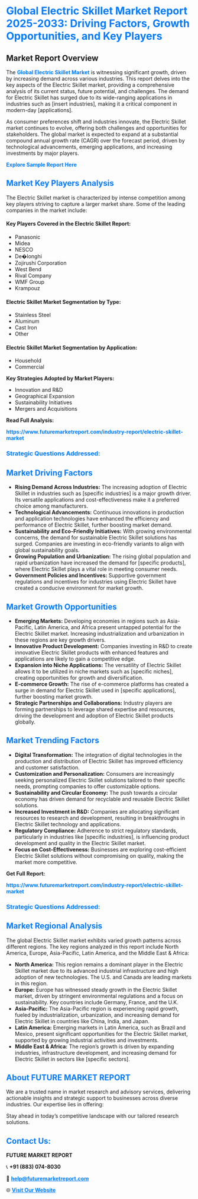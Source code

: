 <h1 style="color: #007BFF;">Global Electric Skillet Market Report 2025-2033: Driving Factors, Growth Opportunities, and Key Players</h1>

<section id="overview">
<h2>Market Report Overview</h2>
<p>The <a href="https://www.futuremarketreport.com/industry-report/electric-skillet-market" style="color: #007BFF; text-decoration: none;"><strong>Global Electric Skillet Market</strong></a> is witnessing significant growth, driven by increasing demand across various industries. This report delves into the key aspects of the Electric Skillet market, providing a comprehensive analysis of its current status, future potential, and challenges. The demand for Electric Skillet has surged due to its wide-ranging applications in industries such as [insert industries], making it a critical component in modern-day [applications].</p>
<p>As consumer preferences shift and industries innovate, the Electric Skillet market continues to evolve, offering both challenges and opportunities for stakeholders. The global market is expected to expand at a substantial compound annual growth rate (CAGR) over the forecast period, driven by technological advancements, emerging applications, and increasing investments by major players.</p>
</section>

<section id="overview">
<p><a href="https://www.futuremarketreport.com/request-sample/reportId=62342" style="color: #007BFF; text-decoration: none;"><strong>Explore Sample Report Here</strong></a></p>
</section>

<section id="key-players">
<h2 style="color: #007BFF;">Market Key Players Analysis</h2>
<p>The Electric Skillet market is characterized by intense competition among key players striving to capture a larger market share. Some of the leading companies in the market include:</p>
<h4>Key Players Covered in the Electric Skillet Report:</h4>
<ul><li>Panasonic</li><li>Midea</li><li>NESCO</li><li>De�longhi</li><li>Zojirushi Corporation</li><li>West Bend</li><li>Rival Company</li><li>WMF Group</li><li>Krampouz</li></ul>
<h4>Electric Skillet Market Segmentation by Type:</h4>
<ul><li>Stainless Steel</li><li>Aluminum</li><li>Cast Iron</li><li>Other</li></ul>

<h4>Electric Skillet Market Segmentation by Application:</h4>
<ul><li>Household</li><li>Commercial</li></ul>
<p><strong>Key Strategies Adopted by Market Players:</strong></p>
<ul>
<li>Innovation and R&D</li>
<li>Geographical Expansion</li>
<li>Sustainability Initiatives</li>
<li>Mergers and Acquisitions</li>
</ul>
</section>

<section>
<p><strong>Read Full Analysis: </strong></p><a href="https://www.futuremarketreport.com/industry-report/electric-skillet-market" style="color: #007BFF; text-decoration: none;"><strong>https://www.futuremarketreport.com/industry-report/electric-skillet-market</strong></a>
<h3 style="color: #007BFF;">Strategic Questions Addressed:</h3>
</section>

<section id="driving-factors">
<h2 style="color: #007BFF;">Market Driving Factors</h2>
<ul>
<li><strong>Rising Demand Across Industries:</strong> The increasing adoption of Electric Skillet in industries such as [specific industries] is a major growth driver. Its versatile applications and cost-effectiveness make it a preferred choice among manufacturers.</li>
<li><strong>Technological Advancements:</strong> Continuous innovations in production and application technologies have enhanced the efficiency and performance of Electric Skillet, further boosting market demand.</li>
<li><strong>Sustainability and Eco-Friendly Initiatives:</strong> With growing environmental concerns, the demand for sustainable Electric Skillet solutions has surged. Companies are investing in eco-friendly variants to align with global sustainability goals.</li>
<li><strong>Growing Population and Urbanization:</strong> The rising global population and rapid urbanization have increased the demand for [specific products], where Electric Skillet plays a vital role in meeting consumer needs.</li>
<li><strong>Government Policies and Incentives:</strong> Supportive government regulations and incentives for industries using Electric Skillet have created a conducive environment for market growth.</li>
</ul>
</section>

<section id="growth-opportunities">
<h2 style="color: #007BFF;">Market Growth Opportunities</h2>
<ul>
<li><strong>Emerging Markets:</strong> Developing economies in regions such as Asia-Pacific, Latin America, and Africa present untapped potential for the Electric Skillet market. Increasing industrialization and urbanization in these regions are key growth drivers.</li>
<li><strong>Innovative Product Development:</strong> Companies investing in R&D to create innovative Electric Skillet products with enhanced features and applications are likely to gain a competitive edge.</li>
<li><strong>Expansion into Niche Applications:</strong> The versatility of Electric Skillet allows it to be utilized in niche markets such as [specific niches], creating opportunities for growth and diversification.</li>
<li><strong>E-commerce Growth:</strong> The rise of e-commerce platforms has created a surge in demand for Electric Skillet used in [specific applications], further boosting market growth.</li>
<li><strong>Strategic Partnerships and Collaborations:</strong> Industry players are forming partnerships to leverage shared expertise and resources, driving the development and adoption of Electric Skillet products globally.</li>
</ul>
</section>

<section id="trending-factors">
<h2 style="color: #007BFF;">Market Trending Factors</h2>
<ul>
<li><strong>Digital Transformation:</strong> The integration of digital technologies in the production and distribution of Electric Skillet has improved efficiency and customer satisfaction.</li>
<li><strong>Customization and Personalization:</strong> Consumers are increasingly seeking personalized Electric Skillet solutions tailored to their specific needs, prompting companies to offer customizable options.</li>
<li><strong>Sustainability and Circular Economy:</strong> The push towards a circular economy has driven demand for recyclable and reusable Electric Skillet solutions.</li>
<li><strong>Increased Investment in R&D:</strong> Companies are allocating significant resources to research and development, resulting in breakthroughs in Electric Skillet technology and applications.</li>
<li><strong>Regulatory Compliance:</strong> Adherence to strict regulatory standards, particularly in industries like [specific industries], is influencing product development and quality in the Electric Skillet market.</li>
<li><strong>Focus on Cost-Effectiveness:</strong> Businesses are exploring cost-efficient Electric Skillet solutions without compromising on quality, making the market more competitive.</li>
</ul>
</section>

<section>
<p><strong>Get Full Report: </strong></p><a href="https://www.futuremarketreport.com/industry-report/electric-skillet-market" style="color: #007BFF; text-decoration: none;"><strong>https://www.futuremarketreport.com/industry-report/electric-skillet-market</strong></a>
<h3 style="color: #007BFF;">Strategic Questions Addressed:</h3>
</section>


<section id="regional-analysis">
<h2 style="color: #007BFF;">Market Regional Analysis</h2>
<p>The global Electric Skillet market exhibits varied growth patterns across different regions. The key regions analyzed in this report include North America, Europe, Asia-Pacific, Latin America, and the Middle East & Africa:</p>
<ul>
<li><strong>North America:</strong> This region remains a dominant player in the Electric Skillet market due to its advanced industrial infrastructure and high adoption of new technologies. The U.S. and Canada are leading markets in this region.</li>
<li><strong>Europe:</strong> Europe has witnessed steady growth in the Electric Skillet market, driven by stringent environmental regulations and a focus on sustainability. Key countries include Germany, France, and the U.K.</li>
<li><strong>Asia-Pacific:</strong> The Asia-Pacific region is experiencing rapid growth, fueled by industrialization, urbanization, and increasing demand for Electric Skillet in countries like China, India, and Japan.</li>
<li><strong>Latin America:</strong> Emerging markets in Latin America, such as Brazil and Mexico, present significant opportunities for the Electric Skillet market, supported by growing industrial activities and investments.</li>
<li><strong>Middle East & Africa:</strong> The region’s growth is driven by expanding industries, infrastructure development, and increasing demand for Electric Skillet in sectors like [specific sectors].</li>
</ul>
</section>

<footer>
<h2 style="color: #007BFF;">About FUTURE MARKET REPORT</h2>
<p>We are a trusted name in market research and advisory services, delivering actionable insights and strategic support to businesses across diverse industries. Our expertise lies in offering:</p>

<p>Stay ahead in today’s competitive landscape with our tailored research solutions.</p>

<h2 style="color: #007BFF;">Contact Us:</h2>
<p><strong>FUTURE MARKET REPORT</strong></p>
<p>📞 <strong>+91 (883) 074-8030</strong></p>
<p>📧 <strong><a href="mailto:help@futuremarketreport.com" style="color: #007BFF;">help@futuremarketreport.com</a></strong></p>
<p>🌐 <strong><a href="https://www.futuremarketreport.com/" style="color: #007BFF;">Visit Our Website</a></strong></p>
</footer>